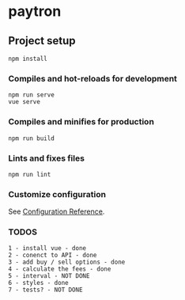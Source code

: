 # paytron

## Project setup
```
npm install
```

### Compiles and hot-reloads for development
```
npm run serve
vue serve
```

### Compiles and minifies for production
```
npm run build
```

### Lints and fixes files
```
npm run lint
```

### Customize configuration
See [Configuration Reference](https://cli.vuejs.org/config/).


### TODOS
```
1 - install vue - done
2 - conenct to API - done
3 - add buy / sell options - done
4 - calculate the fees - done
5 - interval - NOT DONE
6 - styles - done
7 - tests? - NOT DONE
```